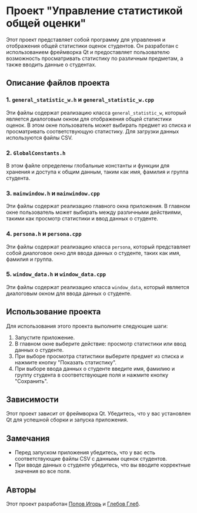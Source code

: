 # Проект "Управление статистикой общей оценки"

Этот проект представляет собой программу для управления и отображения общей статистики оценок студентов. Он разработан с использованием фреймворка Qt и предоставляет пользователю возможность просматривать статистику по различным предметам, а также вводить данные о студентах.

## Описание файлов проекта

### 1. `general_statistic_w.h` и `general_statistic_w.cpp`

Эти файлы содержат реализацию класса `general_statistic_w`, который является диалоговым окном для отображения общей статистики оценок. В этом окне пользователь может выбирать предмет из списка и просматривать соответствующую статистику. Для загрузки данных используются файлы CSV.

### 2. `GlobalConstants.h`

В этом файле определены глобальные константы и функции для хранения и доступа к общим данным, таким как имя, фамилия и группа студента.

### 3. `mainwindow.h` и `mainwindow.cpp`

Эти файлы содержат реализацию главного окна приложения. В главном окне пользователь может выбирать между различными действиями, такими как просмотр статистики и ввод данных о студенте.

### 4. `persona.h` и `persona.cpp`

Эти файлы содержат реализацию класса `persona`, который представляет собой диалоговое окно для ввода данных о студенте, таких как имя, фамилия и группа.

### 5. `window_data.h` и `window_data.cpp`

Эти файлы содержат реализацию класса `window_data`, который является диалоговым окном для ввода данных о студенте.

## Использование проекта

Для использования этого проекта выполните следующие шаги:

1. Запустите приложение.
2. В главном окне выберите действие: просмотр статистики или ввод данных о студенте.
3. При выборе просмотра статистики выберите предмет из списка и нажмите кнопку "Показать статистику".
4. При выборе ввода данных о студенте введите имя, фамилию и группу студента в соответствующие поля и нажмите кнопку "Сохранить".

## Зависимости

Этот проект зависит от фреймворка Qt. Убедитесь, что у вас установлен Qt для успешной сборки и запуска приложения.

## Замечания

- Перед запуском приложения убедитесь, что у вас есть соответствующие файлы CSV с данными оценок студентов.
- При вводе данных о студенте убедитесь, что вы вводите корректные значения во все поля.

## Авторы

Этот проект разработан [Попов Игорь](https://github.com/SecondYota) и [Глебов Глеб](https://github.com/0schweps0).